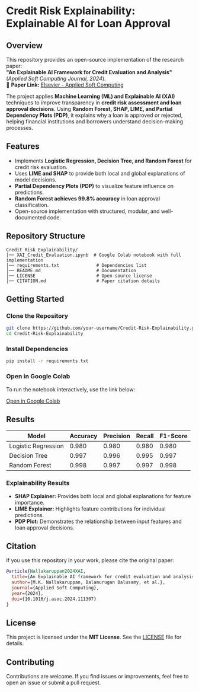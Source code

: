 # Credit Risk Explainability: Explainable AI for Loan Approval  

## Overview  
This repository provides an open-source implementation of the research paper:  
**"An Explainable AI Framework for Credit Evaluation and Analysis"** (*Applied Soft Computing Journal, 2024*).  
📄 **Paper Link:** [Elsevier - Applied Soft Computing](https://www.sciencedirect.com/science/article/pii/S1568494624000814)

The project applies **Machine Learning (ML) and Explainable AI (XAI)** techniques to improve transparency in **credit risk assessment and loan approval decisions**. Using **Random Forest, SHAP, LIME, and Partial Dependency Plots (PDP)**, it explains why a loan is approved or rejected, helping financial institutions and borrowers understand decision-making processes.  

## Features  
- Implements **Logistic Regression, Decision Tree, and Random Forest** for credit risk evaluation.  
- Uses **LIME and SHAP** to provide both local and global explanations of model decisions.  
- **Partial Dependency Plots (PDP)** to visualize feature influence on predictions.  
- **Random Forest achieves 99.8% accuracy** in loan approval classification.  
- Open-source implementation with structured, modular, and well-documented code.  

## Repository Structure  
```
Credit Risk Explainability/
│── XAI_Credit_Evaluation.ipynb  # Google Colab notebook with full implementation
│── requirements.txt              # Dependencies list
│── README.md                     # Documentation
│── LICENSE                       # Open-source license
│── CITATION.md                   # Paper citation details
```

## Getting Started  

### Clone the Repository  
```bash
git clone https://github.com/your-username/Credit-Risk-Explainability.git
cd Credit-Risk-Explainability
```

### Install Dependencies  
```bash
pip install -r requirements.txt
```

### Open in Google Colab  
To run the notebook interactively, use the link below:  

[Open in Google Colab](https://colab.research.google.com/github/Kaif0708/Credit-Risk-Explainability/blob/main/XAI_Credit_Evaluation.ipynb)  

## Results
| Model            | Accuracy | Precision | Recall | F1-Score |
|-----------------|---------|----------|--------|---------|
| Logistic Regression | 0.980  | 0.980  | 0.980  | 0.980  |
| Decision Tree      | 0.997  | 0.996  | 0.995  | 0.997  |
| Random Forest | 0.998  | 0.997  | 0.997  | 0.998  |

### Explainability Results  
- **SHAP Explainer:** Provides both local and global explanations for feature importance.  
- **LIME Explainer:** Highlights feature contributions for individual predictions.  
- **PDP Plot:** Demonstrates the relationship between input features and loan approval decisions.  

## Citation  
If you use this repository in your work, please cite the original paper:  
```bibtex
@article{Nallakaruppan2024XAI,
  title={An Explainable AI framework for credit evaluation and analysis},
  author={M.K. Nallakaruppan, Balamurugan Balusamy, et al.},
  journal={Applied Soft Computing},
  year={2024},
  doi={10.1016/j.asoc.2024.111307}
}
```

## License  
This project is licensed under the **MIT License**. See the [LICENSE](LICENSE) file for details.  

## Contributing  
Contributions are welcome. If you find issues or improvements, feel free to open an issue or submit a pull request.  

